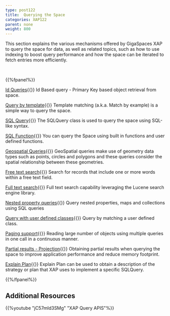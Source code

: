 ```yaml
---
type: post122
title:  Querying the Space
categories: XAP122
parent: none
weight: 800
---
```






 This section explains the various mechanisms offered by GigaSpaces XAP to query the space for data, as well as related topics, such as how to use indexing to boost query performance and how the space can be iterated to fetch entries more efficiently.


<br>

{{%fpanel%}}

[Id Queries](./query-by-id.html){{<wbr>}}
Id Based query - Primary Key based object retrieval from space.

[Query by template](./query-template-matching.html){{<wbr>}}
Template matching (a.k.a. Match by example) is a simple way to query the space.

[SQL Query](./query-sql.html){{<wbr>}}
The SQLQuery class is used to query the space using SQL-like syntax.

[SQL Function](./query-sql-function.html){{<wbr>}}
You can query the Space using built in functions and user defined functions.

[Geospatial Queries](./query-geospatial.html){{<wbr>}}
GeoSpatial queries make use of geometry data types such as points, circles and polygons and these queries consider the spatial relationship between these geometries.


[Free text search](./query-free-text-search.html){{<wbr>}}
Search for records that include one or more words within a free text field.


[Full text search](./query-full-text-search.html){{<wbr>}}
Full text search capability leveraging the Lucene  search engine library.


[Nested property queries](./query-nested-properties.html){{<wbr>}}
Query nested properties, maps and collections using SQL queries

[Query with user defined classes](./query-user-defined-classes.html){{<wbr>}}
Query by matching a user defined class.

[Paging support](./query-paging-support-old.html){{<wbr>}}
Reading large number of objects using multiple queries in one call in a continuous manner.

[Partial results - Projection](./query-partial-results.html){{<wbr>}}
Obtaining partial results when querying the space to improve application performance and reduce memory footprint.

[Explain Plan](./query-explainplan.html){{<wbr>}}
Explain Plan can be used to obtain a description of the strategy or plan that XAP uses to implement a specific SQLQuery. 

{{%/fpanel%}}



## Additional Resources

{{%youtube "jC57mId3SMg"  "XAP Query APIS"%}}
